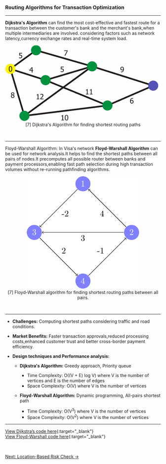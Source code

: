 ### **Routing Algorithms for Transaction Optimization**

---

**Dijkstra's Algorithm** can find the most cost-effective and fastest route for a transaction between the customer's bank and the merchant's bank,when multiple intermediaries are involved. considering factors such as network latency,currency exchange rates and real-time system load.

<p align="center">
  <img src="https://github.com/Daneshwari07/vica.github.io/blob/main/images/dijistra1.gif?raw=true" alt="Dijstra algorithm">
  <br>
[7] Dijkstra's Algorithm for finding shortest routing paths
  <br>
</p><br>

---

Floyd-Warshall Algorithm: In Visa's network **Floyd-Warshall Algorithm** can be used for network analysis.It helps to find the shortest paths between all pairs of nodes.It precomputes all possible router between banks and payment processors,enabling fast path selection during high transaction volumes without re-running pathfinding algorithms.

<p align="center">
  <img src="https://github.com/Daneshwari07/vica.github.io/blob/main/images/Floyd_warshall_gif.gif?raw=true" alt="Floyd-Warshall algorithm">
  <br>
[7] Floyd-Warshall algorithm for finding shortest routing paths between all pairs.
  <br>
</p><br>

---

- **Challenges:** Computing shortest paths considering traffic and road conditions.

- **Market Benefits:** Faster transaction approvals,reduced processing costs,enhanced customer trust and better cross-border payment efficiency.

- **Design techniques and Performance analysis:**
     - **Dijkstra's Algorithm:** Greedy approach, Priority queue
          - Time Complexity: O((V + E) log V) where V is the number of vertices and E is the number of edges
          - Space Complexity: O(V) where V is the number of vertices<br>

     - **Floyd-Warshall Algorithm:** Dynamic programming, All-pairs shortest path
          - Time Complexity: O(V<sup>3</sup>) where V is the number of vertices
          - Space Complexity: O(V<sup>2</sup>) where V is the number of vertices

---

[View Dijkstra’s code here](https://github.com/Daneshwari07/vica.github.io/blob/main/codes/dijistra.cpp){:target="_blank"}<br>
[View Floyd-Warshall code here](https://github.com/Daneshwari07/vica.github.io/blob/main/codes/floyd_warshall.cpp){:target="_blank"}<br><br><br>

[Next: Location-Based Risk Check →](./3.md)


